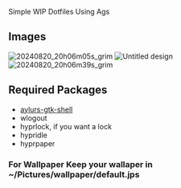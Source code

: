 Simple WIP Dotfiles Using Ags


 
## Images
![20240820_20h06m05s_grim](https://github.com/user-attachments/assets/00a6fc94-a968-44fb-8eeb-7cf7da17e0f3)
![Untitled design](https://github.com/user-attachments/assets/4a4f3add-7950-4fc3-b544-242852eef15e)
![20240820_20h06m39s_grim](https://github.com/user-attachments/assets/4266b337-624c-4638-a56a-e7eb2697989a)


## Required Packages 
- [aylurs-gtk-shell](https://github.com/Aylur/ags/)
- wlogout
- hyprlock, if you want a lock
- hypridle
- hyprpaper

### For Wallpaper Keep your wallaper in ~/Pictures/wallpaper/default.jps

